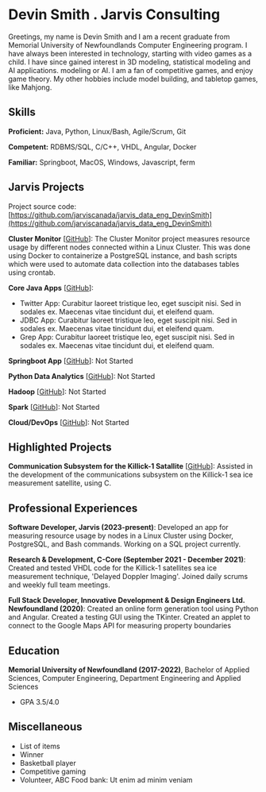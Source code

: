 # Devin Smith . Jarvis Consulting

Greetings, my name is Devin Smith and I am a recent graduate from Memorial University of Newfoundlands Computer Engineering program. I have always been interested in technology, starting with video games as a child. I have since gained interest in 3D modeling, statistical modeling and AI applications.  modeling or AI. I am a fan of competitive games, and enjoy game theory. My other hobbies include model building, and tabletop games, like Mahjong.

## Skills

**Proficient:** Java, Python, Linux/Bash, Agile/Scrum, Git

**Competent:** RDBMS/SQL, C/C++, VHDL, Angular, Docker

**Familiar:** Springboot, MacOS, Windows, Javascript, ferm

## Jarvis Projects

Project source code: [https://github.com/jarviscanada/jarvis_data_eng_DevinSmith](https://github.com/jarviscanada/jarvis_data_eng_DevinSmith)


**Cluster Monitor** [[GitHub](https://github.com/jarviscanada/jarvis_data_eng_DevinSmith/tree/master/linux_sql)]: The Cluster Monitor project measures resource usage by different nodes connected within a Linux Cluster. This was done using Docker to containerize a PostgreSQL instance, and bash scripts which were used to automate data collection into the databases tables using crontab.

**Core Java Apps** [[GitHub](https://github.com/jarviscanada/jarvis_data_eng_DevinSmith/tree/master/core_java)]:
      
  - Twitter App: Curabitur laoreet tristique leo, eget suscipit nisi. Sed in sodales ex. Maecenas vitae tincidunt dui, et eleifend quam.
  - JDBC App: Curabitur laoreet tristique leo, eget suscipit nisi. Sed in sodales ex. Maecenas vitae tincidunt dui, et eleifend quam.
  - Grep App: Curabitur laoreet tristique leo, eget suscipit nisi. Sed in sodales ex. Maecenas vitae tincidunt dui, et eleifend quam.

**Springboot App** [[GitHub](https://github.com/jarviscanada/jarvis_data_eng_DevinSmith/tree/master/springboot)]: Not Started

**Python Data Analytics** [[GitHub](https://github.com/jarviscanada/jarvis_data_eng_DevinSmith/tree/master/python_data_anlytics)]: Not Started

**Hadoop** [[GitHub](https://github.com/jarviscanada/jarvis_data_eng_DevinSmith/tree/master/hadoop)]: Not Started

**Spark** [[GitHub](https://github.com/jarviscanada/jarvis_data_eng_DevinSmith/tree/master/spark)]: Not Started

**Cloud/DevOps** [[GitHub](https://github.com/jarviscanada/jarvis_data_eng_DevinSmith/tree/master/cloud_devops)]: Not Started


## Highlighted Projects
**Communication Subsystem for the Killick-1 Satallite** [[GitHub](https://github.com/jarviscanada/jarvis_profile_builder)]: Assisted in the development of the communications subsystem on the Killick-1 sea ice measurement satellite, using C.


## Professional Experiences

**Software Developer, Jarvis (2023-present)**: Developed an app for measuring resource usage by nodes in a Linux Cluster using Docker, PostgreSQL, and Bash commands. Working on a SQL project currently.

**Research & Development, C-Core (September 2021 - December 2021)**: Created and tested VHDL code for the Killick-1 satellites sea ice measurement technique, 'Delayed Doppler Imaging'. Joined daily scrums and weekly full team meetings.

**Full Stack Developer, Innovative Development & Design Engineers Ltd. Newfoundland (2020)**: Created an online form generation tool using Python and Angular. Created a testing GUI using the TKinter. Created an applet to connect to the Google Maps API for measuring property boundaries 


## Education
**Memorial University of Newfoundland (2017-2022)**, Bachelor of Applied Sciences, Computer Engineering, Department Engineering and Applied Sciences
- GPA 3.5/4.0


## Miscellaneous
- List of items
- Winner
- Basketball player
- Competitive gaming
- Volunteer, ABC Food bank: Ut enim ad minim veniam